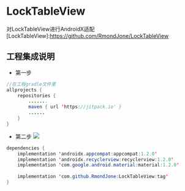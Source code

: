 # LockTableView
对LockTableView进行AndroidX适配
[LockTableView]:https://github.com/RmondJone/LockTableView

## 工程集成说明
* 第一步
```java
//在工程gradle文件里
allprojects {
    repositories {
        .......
        maven { url 'https://jitpack.io' }
        ......
    }
}
```

* 第二步
[![](https://www.jitpack.io/v/Nick5290/LockTableView.svg)](https://www.jitpack.io/#Nick5290/LockTableView)
```java
dependencies {
	implementation 'androidx.appcompat:appcompat:1.2.0'
	implementation 'androidx.recyclerview:recyclerview:1.2.0'
	implementation 'com.google.android.material:material:1.2.0'
	
	implementation 'com.github.RmondJone:LockTableView:tag'
}
```
